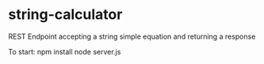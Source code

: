 # string-calculator
REST Endpoint accepting a string simple equation and returning a response

To start:
npm install
node server.js

